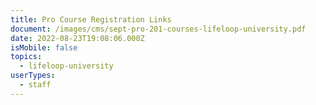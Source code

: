 ```yaml
---
title: Pro Course Registration Links
document: /images/cms/sept-pro-201-courses-lifeloop-university.pdf
date: 2022-08-23T19:08:06.000Z
isMobile: false
topics:
  - lifeloop-university
userTypes:
  - staff
---
```

